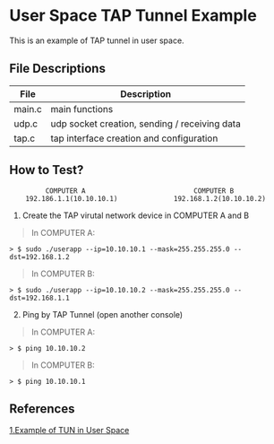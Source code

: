 User Space TAP Tunnel Example
=============================

This is an example of TAP tunnel in user space.

File Descriptions
-----------------

| File   | Description                                   | 
|--------|-----------------------------------------------|
| main.c | main functions                                |
| udp.c  | udp socket creation, sending / receiving data |
| tap.c  | tap interface creation and configuration      |

How to Test?
------------

             COMPUTER A                           COMPUTER B
        192.186.1.1(10.10.10.1)              192.168.1.2(10.10.10.2)

1. Create the TAP virutal network device in COMPUTER A and B

  > In COMPUTER A:

    > $ sudo ./userapp --ip=10.10.10.1 --mask=255.255.255.0 --dst=192.168.1.2

  > In COMPUTER B:

    > $ sudo ./userapp --ip=10.10.10.2 --mask=255.255.255.0 --dst=192.168.1.1

2. Ping by TAP Tunnel (open another console)

  > In COMPUTER A:

    > $ ping 10.10.10.2

  > In COMPUTER B:

    > $ ping 10.10.10.1


References
----------
[1.Example of TUN in User Space](http://neokentblog.blogspot.tw/2014/05/linux-virtual-interface-tuntap.html)
